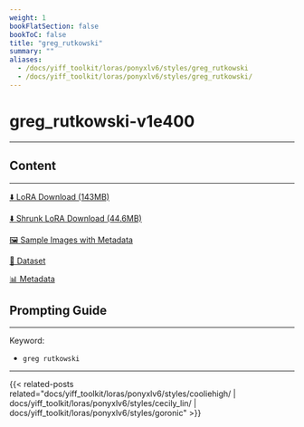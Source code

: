 ```yaml
---
weight: 1
bookFlatSection: false
bookToC: false
title: "greg_rutkowski"
summary: ""
aliases:
  - /docs/yiff_toolkit/loras/ponyxlv6/styles/greg_rutkowski
  - /docs/yiff_toolkit/loras/ponyxlv6/styles/greg_rutkowski/
---
```


<!--markdownlint-disable MD025 MD033 -->

# greg_rutkowski-v1e400

---

## Content

---

[⬇️ LoRA Download (143MB)](https://huggingface.co/k4d3/yiff_toolkit/resolve/main/ponyxl_loras/greg_rutkowski-v1e400.safetensors?download=true)

[⬇️ Shrunk LoRA Download (44.6MB)](https://huggingface.co/k4d3/yiff_toolkit/resolve/main/ponyxl_loras_shrunk_2/greg_rutkowski-v1e400_frockpt1_th-3.55.safetensors?download=true)

[🖼️ Sample Images with Metadata](https://huggingface.co/k4d3/yiff_toolkit/tree/main/static/{})

[📐 Dataset](https://huggingface.co/datasets/k4d3/furry/tree/main/by_greg_rutkowski)

[📊 Metadata](https://huggingface.co/k4d3/yiff_toolkit/raw/main/ponyxl_loras/greg_rutkowski-v1e400.json)

## Prompting Guide

---

Keyword:

- `greg rutkowski`

---

{{< related-posts related="docs/yiff_toolkit/loras/ponyxlv6/styles/cooliehigh/ | docs/yiff_toolkit/loras/ponyxlv6/styles/cecily_lin/ | docs/yiff_toolkit/loras/ponyxlv6/styles/goronic" >}}
